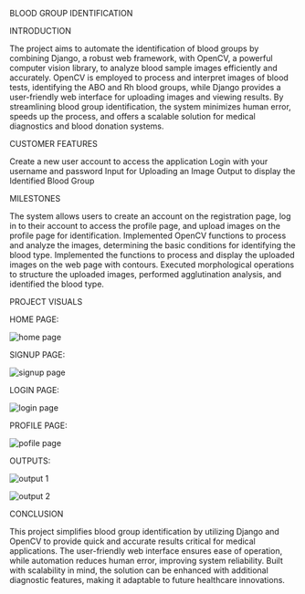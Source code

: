 ﻿BLOOD GROUP IDENTIFICATION

INTRODUCTION

The project aims to automate the identification of blood groups by combining Django, a robust web framework, with OpenCV, a powerful computer vision library, to analyze blood sample images efficiently and accurately. OpenCV is employed to process and interpret images of blood tests, identifying the ABO and Rh blood groups, while Django provides a user-friendly web interface for uploading images and viewing results. By streamlining blood group identification, the system minimizes human error, speeds up the process, and offers a scalable solution for medical diagnostics and blood donation systems.

CUSTOMER FEATURES

Create a new user account to access the application
Login with your username and password
Input for Uploading an Image
Output to display the Identified Blood Group

MILESTONES

The system allows users to create an account on the registration page, log in to their account to access the profile page, and upload images on the profile page for identification.
Implemented OpenCV functions to process and analyze the images, determining the basic conditions for identifying the blood type.
Implemented the functions to process and display the uploaded images on the web page with contours.
Executed morphological operations to structure the uploaded images, performed agglutination analysis, and identified the blood type.

PROJECT VISUALS

HOME PAGE:

![home page](https://github.com/user-attachments/assets/de158653-100a-4da2-b1c4-458ec7a310ce)


SIGNUP PAGE:

![signup page](https://github.com/user-attachments/assets/eaaa27dd-2cca-4b39-994e-0839bbab8b4d)

LOGIN PAGE:

![login page](https://github.com/user-attachments/assets/7de5caf2-9d9e-4ab4-9915-d406e634ff1c)


PROFILE PAGE:

![pofile page](https://github.com/user-attachments/assets/5e86e45b-5747-4ddf-8e24-82c077e2355e)

OUTPUTS:

![output 1](https://github.com/user-attachments/assets/91045623-f9d3-407c-9ff7-4cdcaf50ebc1)


![output 2](https://github.com/user-attachments/assets/c0720e70-cae3-44c1-b794-c4efb87c2b7f)

CONCLUSION

This project simplifies blood group identification by utilizing Django and OpenCV to provide quick and accurate results critical for medical applications. The user-friendly web interface ensures ease of operation, while automation reduces human error, improving system reliability. Built with scalability in mind, the solution can be enhanced with additional diagnostic features, making it adaptable to future healthcare innovations.
